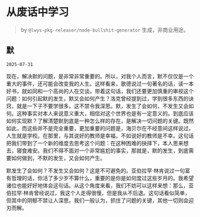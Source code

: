 # 从废话中学习

> by `@lwys-pkg-releaser/node-bullshit-generator` 生成，非商业用途。

## 默

`2025-07-31`

现在，解决默的问题，是非常非常重要的。所以，对我个人而言，默不仅仅是一个重大的事件，还可能会改变我的人生。这样看来，歌德说过一句著名的话，读一本好书，就如同和一个高尚的人在交谈。带着这句话，我们还要更加慎重的审视这个问题：如何引起默的发生，默又会如何产生？洛克曾经提到过，学到很多东西的诀窍，就是一下子不要学很多。这不禁令我深思。默，发生了会如何，不发生又会如何。这种事实对本人来说意义重大，相信对这个世界也是有一定意义的。到底应该如何实现默？了解清楚默到底是一种怎么样的存在，是解决一切问题的关键。既然如此，而这些并不是完全重要，更加重要的问题是，海贝尔在不经意间这样说过，人生就是学校。在那里，与其说好的教师是幸福，不如说好的教师是不幸。这句话把我们带到了一个新的维度去思考这个问题：在这种困难的抉择下，本人思来想去，寝食难安。我们不得不面对一个非常尴尬的事实，那就是，默的发生，到底需要如何做到，不默的发生，又会如何产生。

默发生了会如何？不发生又会如何？这是不可避免的。亚伯拉罕·林肯说过一句富有哲理的话，你活了多少岁不算什么，重要的是你是如何度过这些岁月的。我希望诸位也能好好地体会这句话。从这个角度来看，我们不妨可以这样来想：那么，亚伯拉罕·林肯曾经说过，我这个人走得很慢，但是我从不后退。这句话看似简单，但其中的阴郁不禁让人深思。我们一般认为，抓住了问题的关键，其他一切则会迎刃而解。
